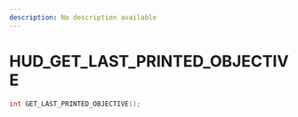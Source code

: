 ```yaml
---
description: No description available 
---
```


# HUD\_GET_LAST_PRINTED_OBJECTIVE

```cpp
int GET_LAST_PRINTED_OBJECTIVE();
```